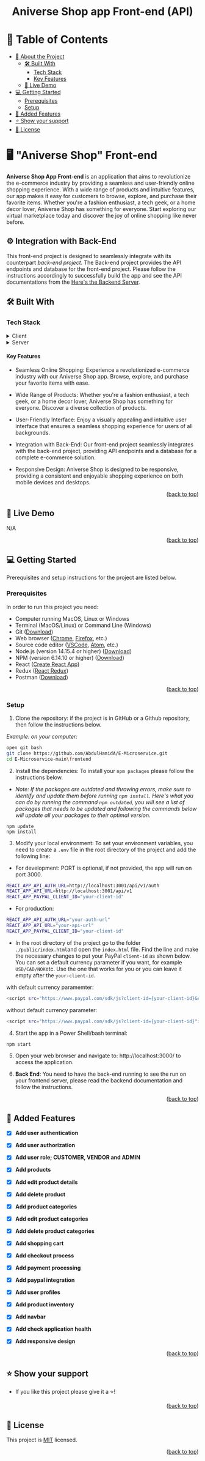 <br>
<div align='center'>
	<h1>Aniverse Shop app Front-end (API)</h1>
  </div>
<a name="readme-top"></a>

# 📗 Table of Contents

- [📖 About the Project](#about-project)
  - [🛠 Built With](#built-with)
    - [Tech Stack](#tech-stack)
    - [Key Features](#key-features)
  - [🚀 Live Demo](#live-demo)
- [💻 Getting Started](#getting-started)
  - [Prerequisites](#prerequisites)
  - [Setup](#setup)
- [🔭 Added Features](#added-features)
- [⭐️ Show your support](#support)
- [📝 License](#license)


# 🖥️ "Aniverse Shop" Front-end  <a name="about-project"></a>


**Aniverse Shop App Front-end** is an application that aims to revolutionize the e-commerce industry by providing a seamless and user-friendly online shopping experience. With a wide range of products and intuitive features, our app makes it easy for customers to browse, explore, and purchase their favorite items. Whether you're a fashion enthusiast, a tech geek, or a home decor lover, Aniverse Shop has something for everyone. Start exploring our virtual marketplace today and discover the joy of online shopping like never before.

## ⚙️ Integration with Back-End

This front-end project is designed to seamlessly integrate with its counterpart *back-end project*. The Back-end project provides the API endpoints and database for the front-end project. Please follow the instructions accordingly to successfully build the app and see the API documentations from the [Here's the Backend Server](https://github.com/MoyasiGinko/ecom-server).

## 🛠 Built With <a name="built-with"></a>

### Tech Stack <a name="tech-stack"></a>

<details>
  <summary>Client</summary>
  <br>
  <ul>
    <a href="https://developer.mozilla.org/en-US/docs/Web/CSS">
      <img alt="ruby" width="90px"  height="35px" src="https://img.shields.io/badge/CSS-1572B6?style=for-the-badge&logo=css3&logoColor=white" />
    </a>
    <br>
    <a href="https://babeljs.io/">
      <img alt="ruby" width="100px"  height="35px" src="https://img.shields.io/badge/Babel-F9DC3e?style=for-the-badge&logo=babel&logoColor=black" />
    </a>
    <br>
      <img alt="ruby" width="130px"  height="35px" src="https://img.shields.io/badge/eslint-3A33D1?style=for-the-badge&logo=eslint&logoColor=white" />
    <br>
      <img alt="ruby" width="145px"  height="35px" src="https://img.shields.io/badge/stylelint-000?style=for-the-badge&logo=stylelint&logoColor=white" />
    <br>
    <a href="https://webpack.js.org/">
      <img alt="ruby" width="140px"  height="35px" src="https://img.shields.io/badge/webpack-%238DD6F9.svg?style=for-the-badge&logo=webpack&logoColor=black" />
    </a>
    <br>
    <a href="https://reactjs.org/">
      <img alt="ruby" width="120px"  height="35px" src="https://img.shields.io/badge/React-0075A8?style=for-the-badge&logo=react&logoColor=61DAFB" />
    </a>
    <br>
    <a href="https://redux.js.org/">
      <img alt="ruby" width="120px"  height="35px" src="https://img.shields.io/badge/Redux-593D88?style=for-the-badge&logo=redux&logoColor=white" />
    </a>
    <br>
    <a href="https://tailwind.com/">
      <img alt="ruby" width="100px"  height="35px" src="https://img.shields.io/badge/Tailwind_CSS-38B2AC?style=for-the-badge&logo=tailwind-css&logoColor=white" />
    </a>
    <br>
    <a href="https://javascript.com/">
      <img alt="ruby" width="100px"  height="35px" src="https://img.shields.io/badge/javascript-%23323330.svg?style=for-the-badge&logo=javascript&logoColor=%23F7DF1E" />
    </a>
    <br>
  </ul>
</details>
<details>
  <summary>Server</summary>
  <br>
  <ul>
      <img alt="ruby" width="90px"  height="35px" src="https://img.shields.io/badge/api-F37626?style=for-the-badge&logo=JSON%20web%20tokens&logoColor=white" />
    <br>
  </ul>
</details>

#### Key Features <a name="key-features"></a>

- Seamless Online Shopping: Experience a revolutionized e-commerce industry with our Aniverse Shop app. Browse, explore, and purchase your favorite items with ease.

- Wide Range of Products: Whether you're a fashion enthusiast, a tech geek, or a home decor lover, Aniverse Shop has something for everyone. Discover a diverse collection of products.

- User-Friendly Interface: Enjoy a visually appealing and intuitive user interface that ensures a seamless shopping experience for users of all backgrounds.

- Integration with Back-End: Our front-end project seamlessly integrates with the back-end project, providing API endpoints and a database for a complete e-commerce solution.

- Responsive Design: Aniverse Shop is designed to be responsive, providing a consistent and enjoyable shopping experience on both mobile devices and desktops.

<p align="right">(<a href="#readme-top">back to top</a>)</p>

## 🚀 Live Demo <a name="live-demo"></a>

N/A

<p align="right">(<a href="#readme-top">back to top</a>)</p>

## 💻 Getting Started <a name="getting-started"></a>

Prerequisites and setup instructions for the project are listed below.

### Prerequisites <a name="prerequisites"></a>

In order to run this project you need:

- Computer running MacOS, Linux or Windows
- Terminal (MacOS/Linux) or Command Line (Windows)
- Git ([Download](https://git-scm.com/downloads))
- Web browser ([Chrome](https://www.google.com/chrome/), [Firefox](https://www.mozilla.org/en-US/firefox/new/), etc.)
- Source code editor ([VSCode](https://code.visualstudio.com/), [Atom](https://atom.io/), etc.)
- Node.js (version 14.15.4 or higher) ([Download](https://nodejs.org/en/download/))
- NPM (version 6.14.10 or higher) ([Download](https://www.npmjs.com/get-npm))
- React ([Create React App](https://create-react-app.dev/docs/getting-started/))
- Redux ([React Redux](https://react-redux.js.org/))
- Postman ([Download](https://www.postman.com/downloads/))

<p align="right">(<a href="#readme-top">back to top</a>)</p>

### Setup <a name="setup"></a>

1. Clone the repository: if the project is in GitHub or a Github repository, then follow the instructions below.

_Example: on your computer:_

```bash
open git bash
git clone https://github.com/AbdulHamidA/E-Microservice.git
cd E-Microservice-main\frontend
```

2. Install the dependencies: To install your `npm packages` please follow the instructions below.

- _Note: If the packages are outdated and throwing errors, make sure to identify and update them before running `npm install`. Here's what you can do by running the command `npm outdated`, you will see a list of packages that needs to be updated and following the commands below will update all your packages to their optimal version._

```
npm update
npm install
```

3. Modify your local environment: To set your environment variables, you need to create a `.env` file in the root directory of the project and add the following line:

- For development: PORT is optional, if not provided, the app will run on port 3000.

```bash
REACT_APP_API_AUTH_URL=http://localhost:3001/api/v1/auth
REACT_APP_API_URL=http://localhost:3001/api/v1
REACT_APP_PAYPAL_CLIENT_ID="your-client-id"
```

- For production:

```bash
REACT_APP_API_AUTH_URL="your-auth-url"
REACT_APP_API_URL="your-api-url"
REACT_APP_PAYPAL_CLIENT_ID="your-client-id"
```

- In the root directory of the project go to the folder `./public/index.html`and open the `index.html` file. Find the line and make the necessary changes to put your PayPal `client-id` as shown below. You can set a default currency parameter if you want, for example `USD/CAD/NOK`etc. Use the one that works for you or you can leave it empty after the `your-client-id`.

with default currency paramemter:

```bash
<script src="https://www.paypal.com/sdk/js?client-id={your-client-id}&currency={set-your-default-currency}"></script>
```

without default currency parameter:

```bash
<script src="https://www.paypal.com/sdk/js?client-id={your-client-id}"></script>
```

4. Start the app in a Power Shell/bash terminal:

```bash
npm start
```

5. Open your web browser and navigate to: http://localhost:3000/ to access the application.

6. **Back End**: You need to have the back-end running to see the run on your frontend server, please read the backend documentation and follow the instructions.

<p align="right">(<a href="#readme-top">back to top</a>)</p>

## 🔭 Added Features <a name="added-features"></a>

- [x] **Add user authentication**
- [x] **Add user authorization**
- [x] **Add user role; CUSTOMER, VENDOR and ADMIN**

- [x] **Add products**
- [x] **Add edit product details**
- [x] **Add delete product**

- [x] **Add product categories**
- [x] **Add edit product categories**
- [x] **Add delete product categories**

- [x] **Add shopping cart**
- [x] **Add checkout process**
- [x] **Add payment processing**
- [x] **Add paypal integration**

- [x] **Add user profiles**
- [x] **Add product inventory**
- [x] **Add navbar**

- [x] **Add check application health**
- [x] **Add responsive design**

<p align="right">(<a href="#readme-top">back to top</a>)</p>

## ⭐️ Show your support <a name="support"></a>

- If you like this project please give it a ⭐️!

<p align="right">(<a href="#readme-top">back to top</a>)</p>

## 📝 License <a name="license"></a>

This project is [MIT](./LICENSE) licensed.

<p align="right">(<a href="#readme-top">back to top</a>)</p>
